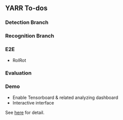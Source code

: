 ## YARR To-dos

### Detection Branch

### Recognition Branch

### E2E
+ RoIRot

### Evaluation

### Demo
+ Enable Tensorboard & related analyzing dashboard
+ Interactive interface

See [here](https://github.com/ST2K/YAWF) for detail.